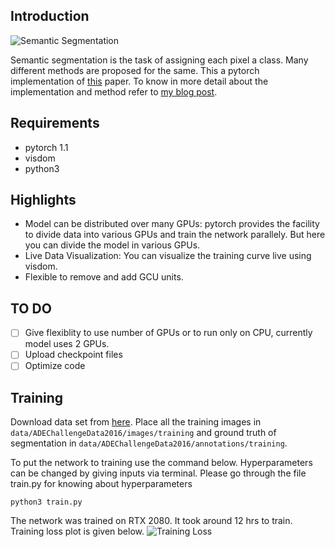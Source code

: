 ## Introduction

![Semantic Segmentation](https://github.com/vidit98/graphconv/blob/master/ADE_train_00009317_seg.png)




Semantic segmentation is the task of assigning each pixel a class. Many different methods are proposed for the same. This a pytorch implementation of [this](https://papers.nips.cc/paper/8135-beyond-grids-learning-graph-representations-for-visual-recognition.pdf) paper. To know in more detail about the implementation and method refer to [my blog post](https://towardsdatascience.com/visual-recognition-using-graphs-9c446005736e).

## Requirements
* pytorch 1.1
* visdom
* python3


## Highlights

* Model can be distributed over many GPUs: pytorch provides the facility to divide data into various GPUs and train the network parallely. But here you can divide the model in various GPUs.
* Live Data Visualization: You can visualize the training curve live using visdom.
* Flexible to remove and add GCU units.
## TO DO
- [ ] Give flexiblity to use number of GPUs or to run only on CPU, currently model uses 2 GPUs.
- [ ] Upload checkpoint files
- [ ] Optimize code

## Training
Download data set from [here](https://groups.csail.mit.edu/vision/datasets/ADE20K/). Place all the training images in `data/ADEChallengeData2016/images/training` and ground truth of segmentation in `data/ADEChallengeData2016/annotations/training`.


To put the network to training use the command below. Hyperparameters can be changed by giving inputs via terminal. Please go through the file train.py for knowing about hyperparameters


`python3 train.py`

The network was trained on RTX 2080. It took around 12 hrs to train. Training loss plot is given below.
![Training Loss](https://github.com/vidit98/graphconv/blob/master/V16epoch120.png)



